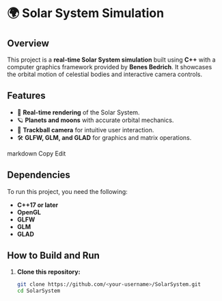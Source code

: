 # 🌍 Solar System Simulation

## Overview
This project is a **real-time Solar System simulation** built using **C++** with a computer graphics framework provided by **Benes Bedrich**. It showcases the orbital motion of celestial bodies and interactive camera controls.

## Features
- 🌌 **Real-time rendering** of the Solar System.
- 🪐 **Planets and moons** with accurate orbital mechanics.
- 🎥 **Trackball camera** for intuitive user interaction.
- 🛠️ **GLFW, GLM, and GLAD** for graphics and matrix operations.

markdown
Copy
Edit

## Dependencies
To run this project, you need the following:
- **C++17 or later**
- **OpenGL**
- **GLFW**
- **GLM**
- **GLAD**

## How to Build and Run
1. **Clone this repository:**
   ```sh
   git clone https://github.com/<your-username>/SolarSystem.git
   cd SolarSystem
